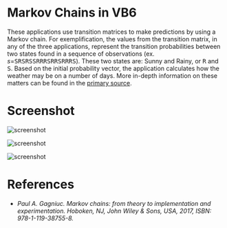 # Markov Chains in VB6

These applications use transition matrices to make predictions by using a Markov chain. For exemplification, the values from the transition matrix, in any of the three applications, represent the transition probabilities between two states found in a sequence of observations (ex. <i>s</i>=<kbd>SRSRSSRRRSRRSRRRS</kbd>). These two states are: Sunny and Rainy, or <kbd>R</kbd> and <kbd>S</kbd>. Based on the initial probability vector, the application calculates how the weather may be on a number of days. More in-depth information on these matters can be found in the <a href="https://www.wiley.com/en-us/Markov+Chains%3A+From+Theory+to+Implementation+and+Experimentation-p-9781119387589">primary source</a>.

# Screenshot

![screenshot](https://github.com/Gagniuc/Markov-Chains-VB6/blob/main/img/Markov%20Chains%20VB6%20(1).PNG)

![screenshot](https://github.com/Gagniuc/Markov-Chains-VB6/blob/main/img/Markov%20Chains%20VB6%20(2).PNG)

![screenshot](https://github.com/Gagniuc/Markov-Chains-VB6/blob/main/img/Markov%20Chains%20VB6%20(3).PNG)

# References

- <i>Paul A. Gagniuc. Markov chains: from theory to implementation and experimentation. Hoboken, NJ,  John Wiley & Sons, USA, 2017, ISBN: 978-1-119-38755-8.</i>
